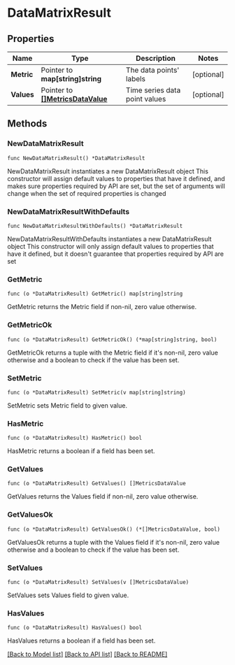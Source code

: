 # DataMatrixResult

## Properties

Name | Type | Description | Notes
------------ | ------------- | ------------- | -------------
**Metric** | Pointer to **map[string]string** | The data points&#39; labels | [optional] 
**Values** | Pointer to [**[]MetricsDataValue**](MetricsDataValue.md) | Time series data point values | [optional] 

## Methods

### NewDataMatrixResult

`func NewDataMatrixResult() *DataMatrixResult`

NewDataMatrixResult instantiates a new DataMatrixResult object
This constructor will assign default values to properties that have it defined,
and makes sure properties required by API are set, but the set of arguments
will change when the set of required properties is changed

### NewDataMatrixResultWithDefaults

`func NewDataMatrixResultWithDefaults() *DataMatrixResult`

NewDataMatrixResultWithDefaults instantiates a new DataMatrixResult object
This constructor will only assign default values to properties that have it defined,
but it doesn't guarantee that properties required by API are set

### GetMetric

`func (o *DataMatrixResult) GetMetric() map[string]string`

GetMetric returns the Metric field if non-nil, zero value otherwise.

### GetMetricOk

`func (o *DataMatrixResult) GetMetricOk() (*map[string]string, bool)`

GetMetricOk returns a tuple with the Metric field if it's non-nil, zero value otherwise
and a boolean to check if the value has been set.

### SetMetric

`func (o *DataMatrixResult) SetMetric(v map[string]string)`

SetMetric sets Metric field to given value.

### HasMetric

`func (o *DataMatrixResult) HasMetric() bool`

HasMetric returns a boolean if a field has been set.

### GetValues

`func (o *DataMatrixResult) GetValues() []MetricsDataValue`

GetValues returns the Values field if non-nil, zero value otherwise.

### GetValuesOk

`func (o *DataMatrixResult) GetValuesOk() (*[]MetricsDataValue, bool)`

GetValuesOk returns a tuple with the Values field if it's non-nil, zero value otherwise
and a boolean to check if the value has been set.

### SetValues

`func (o *DataMatrixResult) SetValues(v []MetricsDataValue)`

SetValues sets Values field to given value.

### HasValues

`func (o *DataMatrixResult) HasValues() bool`

HasValues returns a boolean if a field has been set.


[[Back to Model list]](../README.md#documentation-for-models) [[Back to API list]](../README.md#documentation-for-api-endpoints) [[Back to README]](../README.md)


